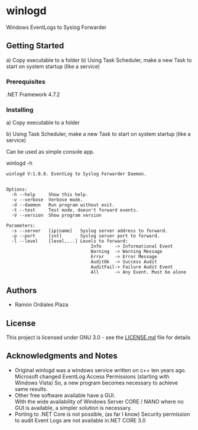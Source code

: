# winlogd
Windows EventLogs to Syslog Forwarder

## Getting Started

a) Copy executable to a folder
b) Using Task Scheduler, make a new Task to start on system startup (like a service) 

### Prerequisites

.NET Framework 4.7.2

### Installing

a) Copy executable to a folder

b) Using Task Scheduler, make a new Task to start on system startup (like a service) 

Can be used as simple console app.

winlogd -h

```
winlogd V:1.0.0. EventLog to Syslog Forwarder Daemon.


Options:
  -h --help     Show this help.
  -v --verbose  Verbose mode.
  -d --daemon   Run program without exit.
  -t --test     Test mode, doesn't forward events.
  -V --version  Show program version

Parameters:
  -s --server   [ip|name]   Syslog server address to forward.
  -p --port     [int]       Syslog server port to forward.
  -l --level    [level,...] Levels to forward:
                                Info     -> Informational Event
                                Warning  -> Warning Message
                                Error    -> Error Message
                                AuditOk  -> Success Audit
                                AuditFail-> Failure Audit Event
                                All      -> Any Event. Must be alone
```
## Authors

* Ramón Ordiales Plaza

## License

This project is licensed under GNU 3.0 - see the [LICENSE.md](LICENSE.md) file for details

## Acknowledgments and Notes

* Original winlogd was a windows service written on c++ ten years ago.  
Microsoft changed EventLog Access Permissions (starting with Windows Vista) 
So, a new program becomes necessary to achieve same results. 
* Other free software available have a GUI.  
With the wide availability of Windows Server CORE / NANO where no GUI is available, a simpler solution is necessary. 
* Porting to .NET Core is not possible, (as far I know) Security permission to audit Event Logs are not available in.NET CORE 3.0
